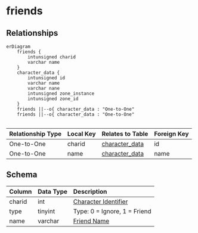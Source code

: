 # friends

## Relationships

```mermaid
erDiagram
    friends {
        intunsigned charid
        varchar name
    }
    character_data {
        intunsigned id
        varchar name
        varchar nane
        intunsigned zone_instance
        intunsigned zone_id
    }
    friends ||--o{ character_data : "One-to-One"
    friends ||--o{ character_data : "One-to-One"


```


| Relationship Type | Local Key | Relates to Table | Foreign Key |
| :--- | :--- | :--- | :--- |
| One-to-One | charid | [character_data](../../schema/characters/character_data.md) | id |
| One-to-One | name | [character_data](../../schema/characters/character_data.md) | name |


## Schema

| Column | Data Type | Description |
| :--- | :--- | :--- |
| charid | int | [Character Identifier](character_data.md) |
| type | tinyint | Type: 0 = Ignore, 1 = Friend |
| name | varchar | [Friend Name](character_data.md) |

